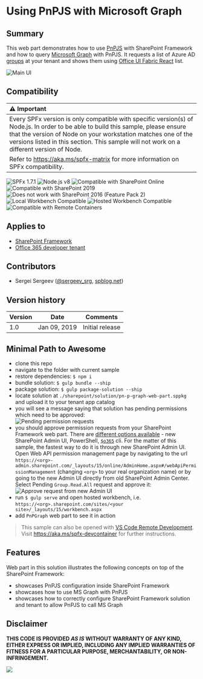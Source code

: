 # Using PnPJS with Microsoft Graph

## Summary
This web part demonstrates how to use [PnPJS](https://pnp.github.io/pnpjs/) with SharePoint Framework and how to query [Microsoft Graph](https://learn.microsoft.com/graph/overview) with PnPJS.
It requests a list of Azure AD [groups](https://learn.microsoft.com/graph/api/group-list?view=graph-rest-1.0) at your tenant and shows them using [Office UI Fabric React](https://developer.microsoft.com/en-us/fabric#/components) list.

![Main UI](./assets/summary.png)



## Compatibility

| :warning: Important          |
|:---------------------------|
| Every SPFx version is only compatible with specific version(s) of Node.js. In order to be able to build this sample, please ensure that the version of Node on your workstation matches one of the versions listed in this section. This sample will not work on a different version of Node.|
|Refer to <https://aka.ms/spfx-matrix> for more information on SPFx compatibility.   |

![SPFx 1.7.1](https://img.shields.io/badge/SPFx-1.7.1-green.svg) 
![Node.js v8](https://img.shields.io/badge/Node.js-v8-green.svg) 
![Compatible with SharePoint Online](https://img.shields.io/badge/SharePoint%20Online-Compatible-green.svg)
![Compatible with SharePoint 2019](https://img.shields.io/badge/SharePoint%20Server%202019-Compatible-green.svg)
![Does not work with SharePoint 2016 (Feature Pack 2)](https://img.shields.io/badge/SharePoint%20Server%202016%20(Feature%20Pack%202)-Incompatible-red.svg "SharePoint Server 2016 Feature Pack 2 requires SPFx 1.1")
![Local Workbench Compatible](https://img.shields.io/badge/Local%20Workbench-Compatible-green.svg)
![Hosted Workbench Compatible](https://img.shields.io/badge/Hosted%20Workbench-Compatible-green.svg)
![Compatible with Remote Containers](https://img.shields.io/badge/Remote%20Containers-Compatible-green.svg)


## Applies to
* [SharePoint Framework](https://learn.microsoft.com/sharepoint/dev/spfx/sharepoint-framework-overview)
* [Office 365 developer tenant](https://learn.microsoft.com/sharepoint/dev/spfx/set-up-your-developer-tenant)

## Contributors

* Sergei Sergeev ([@sergeev_srg](https://twitter.com/sergeev_srg), [spblog.net](https://spblog.net/))

## Version history

Version|Date|Comments
-------|----|--------
1.0|Jan 09, 2019|Initial release

## Minimal Path to Awesome
- clone this repo
- navigate to the folder with current sample
- restore dependencies: `$ npm i`
- bundle solution: `$ gulp bundle --ship`
- package solution: `$ gulp package-solution --ship`
- locate solution at `./sharepoint/solution/pn-p-graph-web-part.sppkg` and upload it to your tenant app catalog
- you will see a message saying that solution has pending permissions which need to be approved:  
![Pending permission requests](./assets/approve.png)
- you should approve permission requests from your SharePoint Framework web part. There are [different options available](https://learn.microsoft.com/sharepoint/dev/spfx/use-aadhttpclient#manage-permission-requests) - new SharePoint Admin UI, PowerShell, [`$o365`](https://pnp.github.io/office365-cli/) cli. For the matter of this sample, the fastest way to do it is through new SharePoint Admin UI. Open Web API permission management page by navigating to the url `https://<org>-admin.sharepoint.com/_layouts/15/online/AdminHome.aspx#/webApiPermissionManagement` (changing `<org>` to your real organization name) or by going to the new Admin UI directly from old SharePoint Admin Center. Select Pending `Group.Read.All` request and approve it:
![Approve request from new Admin UI](./assets/approve-request.png)
- run `$ gulp serve` and open hosted workbench, i.e. `https://<org>.sharepoint.com/sites/<your site>/_layouts/15/workbench.aspx`
- add `PnPGraph` web part to see it in action

>  This sample can also be opened with [VS Code Remote Development](https://code.visualstudio.com/docs/remote/remote-overview). Visit https://aka.ms/spfx-devcontainer for further instructions.

## Features  
Web part in this solution illustrates the following concepts on top of the SharePoint Framework:
- showcases PnPJS configuration inside SharePoint Framework
- showcases how to use MS Graph with PnPJS 
- showcases how to correctly configure SharePoint Framework solution and tenant to allow PnPJS to call MS Graph

## Disclaimer

**THIS CODE IS PROVIDED *AS IS* WITHOUT WARRANTY OF ANY KIND, EITHER EXPRESS OR IMPLIED, INCLUDING ANY IMPLIED WARRANTIES OF FITNESS FOR A PARTICULAR PURPOSE, MERCHANTABILITY, OR NON-INFRINGEMENT.**


<img src="https://pnptelemetry.azurewebsites.net/sp-dev-fx-webparts/samples/react-graph-pnpjs" />
